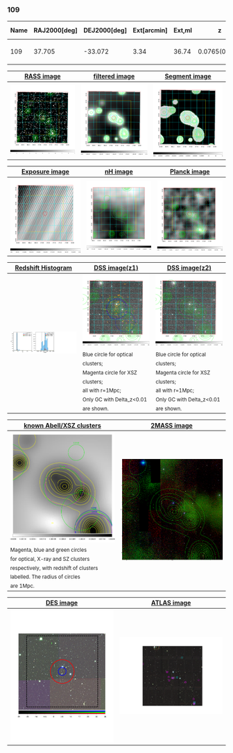 <div STYLE="page-break-after: always;"></div>

### 109

|Name|RAJ2000[deg]|DEJ2000[deg] |Ext[arcmin]| Ext,ml | z | z_src| C|GC(XSZ,Delta_z<0.01)| GC(OPT,Delta_z<0.01)|GC| R_sig[arcmin] | R500[arcmin] | R500[Mpc]| CRsig[c/s] | CR500[c/s] |L500[1E44 erg/s]|F500[1E-12 erg/s/cm^2]| M500[1E14 Msun]|Tx[keV]|Cnt_sig|Beta|Rc[arcmin]|Comment|Alias|
|---|---|---|---|---|---|------|---|--------|---------|----------|---|---|---|---|---|---|---|---|---|---|---|---|---|---|
|109| 37.705| -33.072| 3.34| 36.74| 0.0765(0.005)| z1, z_xsz| B| MCXC| A, W| A, MCXC, W| 11.725| 8.491| 0.739| 0.140(0.028)| 0.134(0.027)| 0.352(0.055)| 2.450(0.382)| 1.23(0.10)| 2.49(0.12)| 71.1| 0.777(-0.148+0.148)| 5.664(-1.463+1.283)| -| k410|

|[RASS image](../image/109/109_img.pdf)|[filtered image](../image/109/109_fil.pdf)|[Segment image](../image/109/109_seg.pdf)|
|-------------------|--------------------|-------------------|
| <img src="../image/109/109_img.png" width="300">  | <img src="../image/109/109_fil.png" width="300">   | <img src="../image/109/109_seg.png" width="300">  |

|[Exposure image](../image/109/109_mex.pdf)| [nH image](../image/109/109_nh.pdf)| [Planck image](../image/109/109_p.pdf)|
|-------------------|--------------------|-------------------|
|<img src="../image/109/109_mex.png" width="300">   | <img src="../image/109/109_nh.png" width="300">    | <img src="../image/109/109_p.png" width="300"> |

|[Redshift Histogram](../image/109/109_zg.pdf) | [DSS image(z1)](../image/109/109_dss_z1.pdf)      |  [DSS image(z2)](../image/109/109_dss_z2.pdf)    |
|-------------------|--------------------|-------------------|
|<img src="../image/109/109_zg.png" width="300"> |<img src="../image/109/109_dss_z1.png" width="300"> <sub><br>Blue circle for optical clusters; <br>Magenta circle for XSZ clusters; <br>all with r=1Mpc; <br>Only GC with Delta_z<0.01 are shown. </sub>| <img src="../image/109/109_dss_z2.png" width="300"><sub><br>Blue circle for optical clusters; <br>Magenta circle for XSZ clusters; <br>all with r=1Mpc; <br>Only GC with Delta_z<0.01 are shown. </sub> |

|[known Abell/XSZ clusters](../image/109/109_gc.pdf) | [2MASS image](../image/109/109_2mass.pdf)      |
|-------------------|-------------------|
|<img src=../image/109/109_gc.png width="300"> <br><sub>Magenta, blue and green circles <br>for optical, X-ray and SZ clusters <br>respectively, with redshift of clusters <br>labelled. The radius of circles <br>are 1Mpc.</sub>|<img src="../image/109/109_2mass.png" width="300">  |

|[DES image](../image/109/109_des.pdf)   |[ATLAS image](../image/109/109_s.pdf)        |
|-------------------|-------------------|
| <img src="../image/109/109_des.pdf" width="300">  | <img src="../image/109/109_s.pdf" width="300">  |
